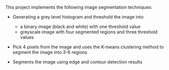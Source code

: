 This project implements the following image segmentation techniques:

- Generating a grey level histogram and threshold the image into
    - a binary image (black and white) with one threshold value
    - greyscale image with four segmented regions and three threshold values

- Pick 4 pixels from the image and uses the K-means clustering
method to segment the image into 3-6 regions

- Segments the image using edge and contour detection results

